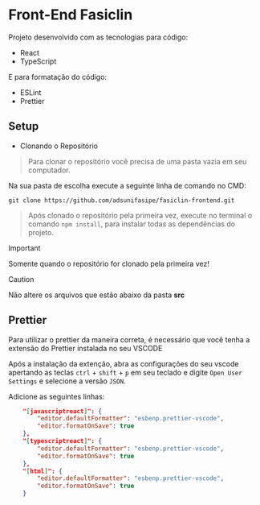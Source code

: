 # Front-End Fasiclin
Projeto desenvolvido com as tecnologias para código:
* React
* TypeScript

E para formatação do código: 
* ESLint
* Prettier

## Setup
* Clonando o Repositório
> Para clonar o repositório você precisa de uma pasta vazia em seu computador.

Na sua pasta de escolha execute a seguinte linha de comando no CMD: 
```
git clone https://github.com/adsunifasipe/fasiclin-frontend.git
```
> Após clonado o repositório pela primeira vez, execute no terminal o comando `npm install`, para instalar todas as dependências do projeto.

> [!IMPORTANT]
> Somente quando o repositório for clonado pela primeira vez!

> [!CAUTION]
> Não altere os arquivos que estão abaixo da pasta **src**

## Prettier
Para utilizar o prettier da maneira correta, é necessário que você tenha a extensão do Prettier instalada no seu VSCODE

Após a instalação da extenção, abra as configurações do seu vscode apertando as teclas `ctrl` + `shift` + `p` em seu teclado
e digite `Open User Settings` e selecione a versão `JSON`.

Adicione as seguintes linhas: 
```json
    "[javascriptreact]": {
        "editor.defaultFormatter": "esbenp.prettier-vscode",
        "editor.formatOnSave": true
    },
    "[typescriptreact]": {
        "editor.defaultFormatter": "esbenp.prettier-vscode",
        "editor.formatOnSave": true
    },
    "[html]": {
        "editor.defaultFormatter": "esbenp.prettier-vscode",
        "editor.formatOnSave": true
    }
```
